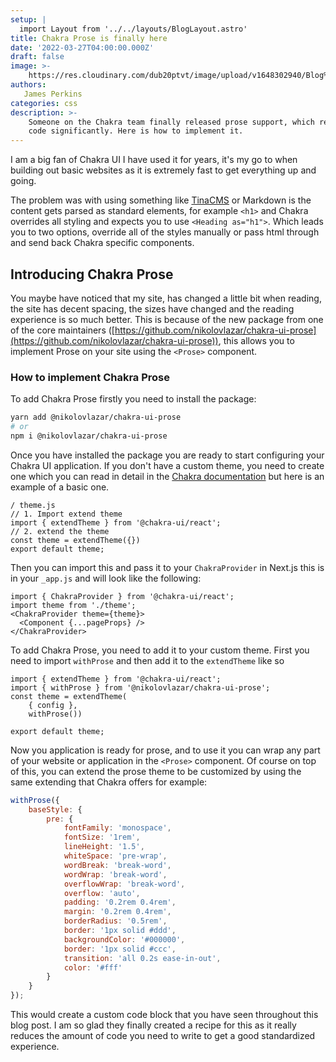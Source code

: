 ```yaml
---
setup: |
  import Layout from '../../layouts/BlogLayout.astro'
title: Chakra Prose is finally here
date: '2022-03-27T04:00:00.000Z'
draft: false
image: >-
    https://res.cloudinary.com/dub20ptvt/image/upload/v1648302940/Blog%20Posts/chakra-prose_jwbyum.png
authors:
   James Perkins
categories: css
description: >-
    Someone on the Chakra team finally released prose support, which reduced my
    code significantly. Here is how to implement it.
---
```


I am a big fan of Chakra UI I have used it for years, it's my go to when building out basic websites as it is extremely fast to get everything up and going.&#x20;

The problem was with using something like [TinaCMS](https://tina.io 'TinaCMS') or Markdown is the content gets parsed as standard elements, for example `<h1>` and Chakra overrides all styling and expects you to use `<Heading as="h1">`. Which leads you to two options, override all of the styles manually or pass html through and send back Chakra specific components.&#x20;

## Introducing Chakra Prose

You maybe have noticed that my site, has changed a little bit when reading, the site has decent spacing, the sizes have changed and the reading experience is so much better. This is because of the new package from one of the core maintainers ([https://github.com/nikolovlazar/chakra-ui-prose](https://github.com/nikolovlazar/chakra-ui-prose)), this allows you to implement Prose on your site using the `<Prose>` component.

<newsletter />

### How to implement Chakra Prose

To add Chakra Prose firstly you need to install the package:

```bash
yarn add @nikolovlazar/chakra-ui-prose
# or
npm i @nikolovlazar/chakra-ui-prose
```

Once you have installed the package you are ready to start configuring your Chakra UI application. If you don't have a custom theme, you need to create one which you can read in detail in the [Chakra documentation](https://chakra-ui.com/docs/styled-system/theming/customize-theme 'Chakra Documentation') but here is an example of a basic one.

```
/ theme.js
// 1. Import extend theme
import { extendTheme } from '@chakra-ui/react';
// 2. extend the theme
const theme = extendTheme({})
export default theme;
```

Then you can import this and pass it to your `ChakraProvider` in Next.js this is in your `_app.js` and will look like the following:

```
import { ChakraProvider } from '@chakra-ui/react';
import theme from './theme';
<ChakraProvider theme={theme}>
  <Component {...pageProps} />
</ChakraProvider>
```

To add Chakra Prose, you need to add it to your custom theme. First you need to import `withProse` and then add it to the `extendTheme` like so

```
import { extendTheme } from '@chakra-ui/react';
import { withProse } from '@nikolovlazar/chakra-ui-prose';
const theme = extendTheme(
    { config },
    withProse())

export default theme;
```

Now you application is ready for prose, and to use it you can wrap any part of your website or application in the `<Prose>` component. Of course on top of this, you can extend the prose theme to be customized by using the same extending that Chakra offers for example:

```javascript
withProse({
    baseStyle: {
        pre: {
            fontFamily: 'monospace',
            fontSize: '1rem',
            lineHeight: '1.5',
            whiteSpace: 'pre-wrap',
            wordBreak: 'break-word',
            wordWrap: 'break-word',
            overflowWrap: 'break-word',
            overflow: 'auto',
            padding: '0.2rem 0.4rem',
            margin: '0.2rem 0.4rem',
            borderRadius: '0.5rem',
            border: '1px solid #ddd',
            backgroundColor: '#000000',
            border: '1px solid #ccc',
            transition: 'all 0.2s ease-in-out',
            color: '#fff'
        }
    }
});
```

This would create a custom code block that you have seen throughout this blog post. I am so glad they finally created a recipe for this as it really reduces the amount of code you need to write to get a good standardized experience.
